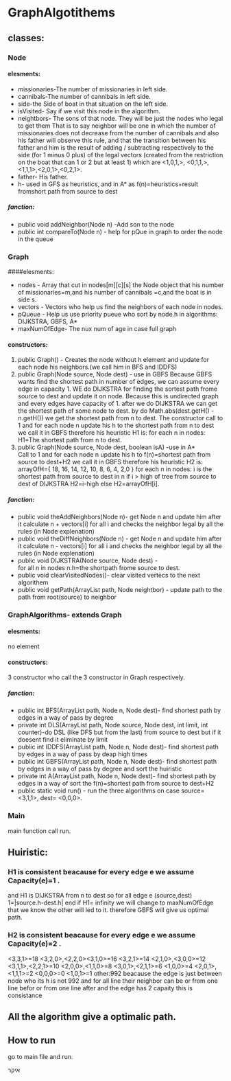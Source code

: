 # GraphAlgotithems
## classes:
### Node
#### elesments:
* missionaries-The number of missionaries in left side.
* cannibals-The number of cannibals in left side.
* side-the Side of boat in that situation on the left side.
*	isVisited- Say if we visit this node in the algorithm.
*	neightbors- The sons of that node. 
They will be just the nodes who legal to get them 
That is to say neighbor will be one in which the number of missionaries does not decrease from the number of cannibals and also his father will observe this rule, and that the transition between his father and him is the result of adding / subtracting respectively to the side (for 1 minus 0 plus) of the legal vectors (created from the restriction on the boat that can 1 or 2 but at least 1) which are <1,0,1,>, <0,1,1,>,<1,1,1>,<2,0,1>,<0,2,1>.
*	father- His father.
* h- used in GFS as heuristics, and in A* as f(n)=heuristics+result fromshort path from source to dest
##### fanction:
*	public void addNeighbor(Node n) -Add son to the node
*	public int compareTo(Node n) - help for pQue in graph to order the node in the queue
### Graph
####elesments:
* nodes - Array that cut in nodes[m][c][s] the Node object that his number of missionaries=m,and his number of cannibals =c,and the boat is in side s.
* vectors - Vectors who help us find the neighbors of each node in    nodes.
* pQueue - Help us use priority pueue who sort by node.h in algorithms: DIJKSTRA, GBFS, A* 
* maxNumOfEdge- The nux num of age in case full graph
#### constructors:
1.	public Graph() - Creates the node without h element and update for each node his neighbors.(we call him in BFS and IDDFS)
2.	public Graph(Node source, Node dest) - use in GBFS
    Because GBFS wants find the shortest path in number of edges, we can assume every edge in capacity 1.
	  WE do DIJKSTRA for finding the sortest path frome source to dest and update
	  it on node. Because this is undirected graph and every edges have capacity of 1.
	  after we do DIJKSTRA we can get the shortest path of some node to dest.
	  by do Math.abs(dest.getH() - n.getH()) we get the shortest path from n to
	  dest.
    The constructor call to 1 and for each node n update his h to the shortest path from n to dest
    we call it in GBFS therefore his heuristic H1 is:
    for each n in nodes:
    H1=The shortest path from n to dest.
3. 	public Graph(Node source, Node dest, boolean isA) -use in A*  
   	Call to 1 and for each node n update his h to f(n)=shortest path from source to dest+H2
    we call it in GBFS therefore his heuristic H2 is:
    arrayOfH={ 18, 16, 14, 12, 10, 8, 6, 4, 2,0 }
    for each n in nodes:
    i is the shortest path from source to dest in n
    if  i > high of tree from source to dest of DIJKSTRA
	  H2=i-high
	  else
	  H2=arrayOfH[i].
##### fanction:
* public void theAddNeighbors(Node n)- get Node n and update him after it calculate n + vectors[i] for all i and checks the neighbor legal by all the rules (in 
Node explenation)
* public void theDiffNeighbors(Node n) - get Node n and update him after it calculate n - vectors[i] for all i and checks the neighbor legal by all the rules (in 
Node explenation)
* public void DIJKSTRA(Node source, Node dest) -  
for all n in nodes
n.h=the shortpath frome source to dest.
*	public void clearVisitedNodes()- clear visited vertecs to the next algorithem
*	public void getPath(ArrayList<Node> path, Node neightbor) - update path to the path from root(source) to neighbor
### GraphAlgorithms- extends Graph
#### elesments:
  no element
#### constructors:
3 constructor who call the 3 constructor in Graph respectively.
##### fanction:
*	public int BFS(ArrayList<Node> path, Node n, Node dest)- find shortest path by edges in a way of pass by degree
* private int DLS(ArrayList<Node> path, Node source, Node dest, int limit, int counter)-do DSL (like DFS  but from the last) from source to dest but if it doesent find it eliminate by limit
*	public int IDDFS(ArrayList<Node> path, Node n, Node dest)- find shortest path by edges in a way of pass by deap high times
*	public int GBFS(ArrayList<Node> path, Node n, Node dest)- find shortest path by edges in a way of pass by degree and sort the huiristic 
*	private int A(ArrayList<Node> path, Node n, Node dest)-  find shortest path by edges in a way of sort the f(n)=shortest path from source to dest+H2
* public static void run() - run the three algorithms on case source=<3,1,1>, dest= <0,0,0>.
### Main
  main function call run.
## Huiristic: 
### H1 is consistent beacause for every edge e we assume Capacity(e)=1 .
  and H1 is DIJKSTRA from n to dest 
  so for all edge e (source,dest)
  1=|source.h-dest.h|
  end if H1= infinity we will change to maxNumOfEdge that we know the other will led to it.
  therefore GBFS will give us optimal path.
### H2 is consistent beacause for every edge e we assume Capacity(e)=2 .
 <3,3,1>=18
 <3,2,0>,<2,2,0><3,1,0>=16
 <3,2,1>=14
 <2,1,0>,<3,0,0>=12
 <3,1,1>,<2,2,1>=10
 <2,0,0>,<1,1,0>=8
 <3,0,1>,<2,1,1>=6
 <1,0,0>=4
 <2,0,1>,<1,1,1>=2
 <0,0,0>=0
 <1,0,1>=1
 other:992
 beacause the edge is just between node who its h is not 992
 and for all line their neighbor can be or from one line befor or from one line after and the edge has 2 capaity this is consistance
 ## All the algorithm give a optimalic path.
 ## How to run
   go to main file and run.
   
   
  איקר
